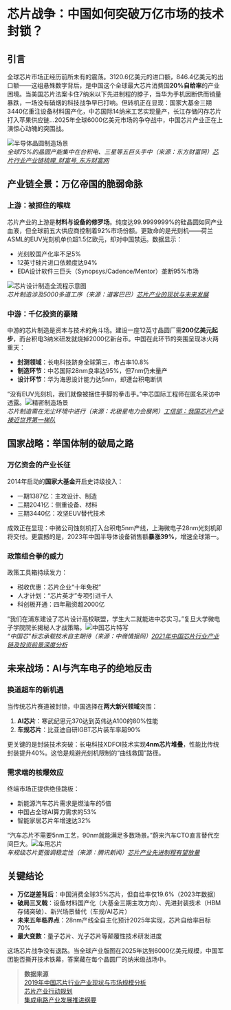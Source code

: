 

# 芯片战争：中国如何突破万亿市场的技术封锁？

## 引言
全球芯片市场正经历前所未有的震荡。3120.6亿美元的进口额，846.4亿美元的出口额——这组悬殊数字背后，是中国这个全球最大芯片消费国**20%自给率**的产业困境。当美国芯片法案卡住7纳米以下先进制程的脖子，当华为手机因断供而销量暴跌，一场没有硝烟的科技战争早已打响。但转机正在显现：国家大基金三期3440亿重注设备材料国产化，中芯国际14纳米工艺实现量产，长江存储闪存芯片打入苹果供应链...2025年全球6000亿美元市场的争夺战中，中国芯片产业正在上演惊心动魄的突围战。

![半导体晶圆制造场景](https://pica.zhimg.com/v2-a6f593c8a2dbb8ac5adb237ad88320a1_720w.jpg?source=172ae18b)  
*全球75%的晶圆产能集中在台积电、三星等五巨头手中（来源：东方财富网）[芯片行业产业链梳理_财富号_东方财富网](https://caifuhao.eastmoney.com/news/20190513172928825195360)*

## 产业链全景：万亿帝国的脆弱命脉
### 上游：被扼住的喉咙
芯片产业的上游是**材料与设备的修罗场**。纯度达99.9999999%的硅晶圆如同产业血液，但全球前五大供应商控制着92%市场份额。更致命的是光刻机——荷兰ASML的EUV光刻机单价超1.5亿欧元，却对中国禁运。数据显示：
- 光刻胶国产化率不足5%
- 12英寸硅片进口依赖度达94%
- EDA设计软件三巨头（Synopsys/Cadence/Mentor）垄断95%市场

![芯片设计制造全流程示意图](http://www.iim.net.cn/uploads/allimg/200917/1-20091G43G6321.jpg)  
*芯片制造涉及5000多道工序（来源：道客巴巴）[芯片产业的现状与未来发展](https://www.doc88.com/p-65629421826945.html)*

### 中游：千亿投资的豪赌
中游的芯片制造是资本与技术的角斗场。建设一座12英寸晶圆厂需**200亿美元起步**，而台积电3纳米研发就烧掉2000亿新台币。中国在此环节的突围呈现冰火两重天：
- **封测领域**：长电科技跻身全球第三，市占率10.8%
- **制造环节**：中芯国际28nm良率达95%，但7nm仍未量产
- **设计环节**：华为海思设计能力达5nm，却遭台积电断供

“没有EUV光刻机，我们就像被捆住手脚的拳击手。”中芯国际工程师在匿名采访中透露。![精密制造场景](https://pic1.zhimg.com/v2-d441707df21ca43db723b51f62951420_b.jpg)  
*芯片制造需在无尘环境中进行（来源：北极星电力会展网）[工信部：我国芯片产业接近世界第一梯队](https://ex.bjx.com.cn/html/20180426/26883.shtml)*

## 国家战略：举国体制的破局之路
### 万亿资金的产业长征
2014年启动的**国家大基金**开启史诗级投入：
- 一期1387亿：主攻设计、制造
- 二期2041亿：侧重设备、材料
- 三期3440亿：攻坚EUV替代技术

成效正在显现：中微公司蚀刻机打入台积电5nm产线，上海微电子28nm光刻机即将交付。更震撼的是，2023年中国半导体设备销售额**暴涨39%**，增速全球第一。

### 政策组合拳的威力
政策工具箱持续发力：
- 税收优惠：芯片企业“十年免税”
- 人才计划：“芯片英才”专项引进千人
- 科创板开通：四年融资超2000亿

“我们在浦东建设了芯片设计高校联盟，学生大二就能进中芯实习。”复旦大学微电子学院院长揭秘人才战策略。![中国芯片特写](https://p0.itc.cn/q_70/images03/20210122/9932dfd1216c4a0987bd65bd04d4366e.jpeg)  
*“中国芯”标志承载技术自主期待（来源：中商情报网）[2021年中国芯片行业产业链及投资前景深度分析](https://www.askci.com/news/chanye/20210106/1510511332288.shtml)*

## 未来战场：AI与汽车电子的绝地反击
### 换道超车的新机遇
当传统芯片赛道被封锁，中国选择在**两大新兴领域**突围：
1. **AI芯片**：寒武纪思元370达到英伟达A100的80%性能
2. **车规芯片**：比亚迪自研IGBT芯片装车率超90%

更关键的是封装技术突破：长电科技XDFOI技术实现**4nm芯片堆叠**，性能比传统封装提升40%。这恰是规避光刻机限制的“曲线救国”路径。

### 需求端的核爆效应
终端市场正提供绝佳跳板：
- 新能源汽车芯片需求是燃油车的5倍
- 中国占全球AI算力需求的53%
- 智能家居芯片年增速达32%

“汽车芯片不需要5nm工艺，90nm就能满足多数场景。”蔚来汽车CTO直言替代空间巨大。![车用芯片](https://cn.technode.com/wp-content/blogs.dir/18/files/2023/03/arm芯片.jpg)  
*车规级芯片更强调稳定性（来源：腾讯新闻）[芯片产业先进制程有望放量](https://news.qq.com/rain/a/20250704A07T5Q00)*

## 关键结论
- **万亿逆差背后**：中国消费全球35%芯片，但自给率仅19.6%（2023年数据）
- **破局三叉戟**：设备材料国产化（大基金三期主攻方向）、先进封装技术（HBM存储突破）、新兴场景替代（车规/AI芯片）
- **未来五年临界点**：28nm产线全自主化预计2025年实现，芯片自给率目标70%
- **最大变数**：量子芯片、光子芯片等颠覆性技术研发进度

这场芯片战争没有退路。当全球产业版图在2025年达到6000亿美元规模，中国军团能否撕开技术铁幕，答案藏在每个晶圆厂的纳米级战场中。

> **数据来源**  
> [2019年中国芯片行业产业现状与市场规模分析](https://war.chinairn.com/news/20190514/093326944.shtml)  
> [芯片产业行动规划](https://www.docin.com/p-2602729209.html)  
> [集成电路产业发展推进纲要](https://chinaip.cnipa.gov.cn/htm/help/1.htm)